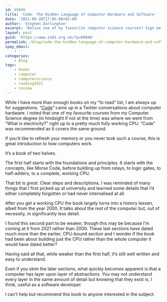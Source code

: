 ```yaml
---
id: 69848
title: 'Code- The Hidden Language of Computer Hardware and Software'
date: '2021-09-28T17:05:00+01:00'
author: 'Stephen Darlington'
excerpt: 'Relive one of my favourite computer science courses? Sign me up!'
layout: post
guid: 'https://www.zx81.org.uk/?p=69848'
permalink: /blog/code-the-hidden-language-of-computer-hardware-and-software.html
spay_email:
    - ''
categories:
    - Blog
tags:
    - books
    - computer
    - computerscience
    - reading2021
    - review
---
```


<span style="font-size: revert; font-weight: 400;">While I have more than enough books on my “to read” list, I am always up for suggestions. “</span>[Code](https://amzn.to/3AHy0Yj)<span style="font-size: revert; font-weight: 400;">” came up in a Twitter conversations about computer hardware. I noted that one of my favourite courses from my Computer Science degree (in hindsight if not at the time) was where we went from “What is electricity?” right up to a pretty much fully working CPU. “Code” was recommended as it covers the same ground.</span>

If you’d like to refresh your memory or you never took such a course, this is great introduction to how computers work.

It’s a book of two halves.

The first half starts with the foundations and principles. It starts with the concepts, like Morse Code, before building up from relays, to logic gates, to half-adders, to a complete, working CPU.

That bit is *great*. Clear steps and descriptions. I was reminded of many things that I first picked up at university and learned some details that I’d either completely forgotten or had never internalised at all.

After you get a working CPU the book largely turns into a history lessen, albeit from the year 2000. It talks about the rest of the computer but, out of necessity, in significantly less detail.

I found this second part to be weaker, though this may be because I’m coming at it from 2021 rather than 2000. These last sections have dated much more than the earlier, CPU-bound section and I wonder if the book had been about building just the CPU rather than the whole computer it would have dated better?

Having said all that, while weaker than the first half, it’s still well written and easy to understand.

Even if you skim the later sections, what quickly becomes apparent is that a computer has layer upon layer of abstractions. You may not understand every layer in the same amount of detail but knowing that they exist is, I think, useful as a software developer.

I can’t help but recommend this book to anyone interested in the subject.